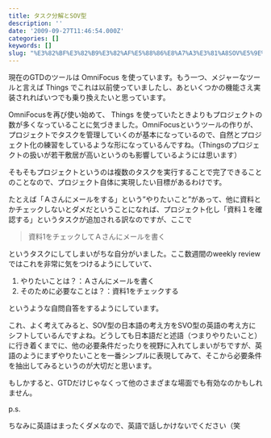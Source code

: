 ```yaml
---
title: タスク分解とSOV型
description: ''
date: '2009-09-27T11:46:54.000Z'
categories: []
keywords: []
slug: "%E3%82%BF%E3%82%B9%E3%82%AF%E5%88%86%E8%A7%A3%E3%81%A8SOV%E5%9E%8B"
---
```

現在のGTDのツールは OmniFocus を使っています。もう一つ、メジャーなツールと言えば Things でこれは以前使っていましたし、あといくつかの機能さえ実装されればいつでも乗り換えたいと思っています。

OmniFocusを再び使い始めて、 Things を使っていたときよりもプロジェクトの数が多くなっていることに気づきました。OmniFocusというツールの作りが、プロジェクトでタスクを管理していくのが基本になっているので、自然とプロジェクト化の練習をしているような形になっているんですね。（Thingsのプロジェクトの扱いが若干敷居が高いというのも影響しているようには思います）

そもそもプロジェクトというのは複数のタスクを実行することで完了できることのことなので、プロジェクト自体に実現したい目標があるわけです。

たとえば「Ａさんにメールをする」という”やりたいこと”があって、他に資料とかチェックしないとダメだということになれば、プロジェクト化し「資料１を確認する」というタスクが追加される訳なのですが、ここで

> 資料1をチェックしてＡさんにメールを書く

というタスクにしてしまいがちな自分がいました。ここ数週間のweekly reviewではこれを非常に気をつけるようにしていて、

1.  やりたいことは？：Ａさんにメールを書く
2.  そのために必要なことは？：資料1をチェックする

というような自問自答をするようにしています。

これ、よく考えてみると、SOV型の日本語の考え方をSVO型の英語の考え方にシフトしているんですよね。どうしても日本語だと述語（つまりやりたいこと）に行き着くまでに、他の必要条件だったりを視野に入れてしまいがちですが、英語のようにまずやりたいことを一番シンプルに表現してみて、そこから必要条件を抽出してみるというのが大切だと思います。

もしかすると、GTDだけじゃなくって他のさまざまな場面でも有効なのかもしれません。

p.s.

ちなみに英語はまったくダメなので、英語で話しかけないでください（笑